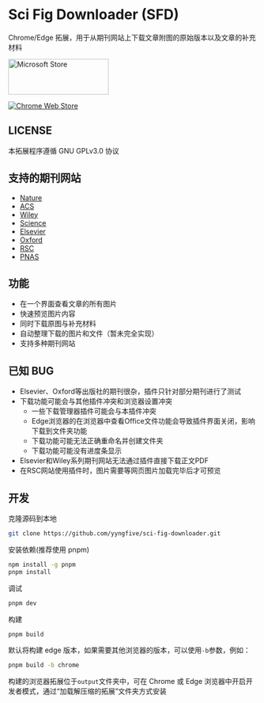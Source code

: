 # Sci Fig Downloader (SFD)

Chrome/Edge 拓展，用于从期刊网站上下载文章附图的原始版本以及文章的补充材料

<a href='https://microsoftedge.microsoft.com/addons/detail/sci-fig-downloader/eakkjiohlkpoimlgnljjceajjpgfjdop'><img src='https://get.microsoft.com/images/en-us%20light.svg' alt='Microsoft Store' style='width: 202.5px; height: 72px;'/></a>

<a href='https://chromewebstore.google.com/detail/sci-fig-downloader/dooahdhpalnmkjkmdnhchoihgfmhfjkj'><img src='https://developer.chrome.com/static/docs/webstore/branding/image/206x58-chrome-web-bcb82d15b2486.png' alt='Chrome Web Store' style='height 72px;' /></a>


## LICENSE

本拓展程序遵循 GNU GPLv3.0 协议

## 支持的期刊网站

- [Nature](https://nature.com)
- [ACS](https://pubs.acs.org)
- [Wiley](https://onlinelibrary.wiley.com)
- [Science](https://science.org)
- [Elsevier](https://sciencedirect.com)
- [Oxford](https://academic.oup.com) 
- [RSC](https://pubs.rsc.org) 
- [PNAS](https://pnas.org) 

## 功能

- 在一个界面查看文章的所有图片
- 快速预览图片内容
- 同时下载原图与补充材料
- 自动整理下载的图片和文件（暂未完全实现）
- 支持多种期刊网站

## 已知 BUG

- Elsevier、Oxford等出版社的期刊很杂，插件只针对部分期刊进行了测试
- 下载功能可能会与其他插件冲突和浏览器设置冲突
  - 一些下载管理器插件可能会与本插件冲突
  - Edge浏览器的在浏览器中查看Office文件功能会导致插件界面关闭，影响下载到文件夹功能
  - 下载功能可能无法正确重命名并创建文件夹
  - 下载功能可能没有进度条显示
- Elsevier和Wiley系列期刊网站无法通过插件直接下载正文PDF
- 在RSC网站使用插件时，图片需要等网页图片加载完毕后才可预览

## 开发

克隆源码到本地

```bash
git clone https://github.com/yyngfive/sci-fig-downloader.git
```

安装依赖(推荐使用 pnpm)

```bash
npm install -g pnpm
pnpm install
```

调试

```bash
pnpm dev
```

构建

```bash
pnpm build
```

默认将构建 edge 版本，如果需要其他浏览器的版本，可以使用`-b`参数，例如：

```bash
pnpm build -b chrome
```

构建的浏览器拓展位于`output`文件夹中，可在 Chrome 或 Edge 浏览器中开启开发者模式，通过“加载解压缩的拓展”文件夹方式安装
